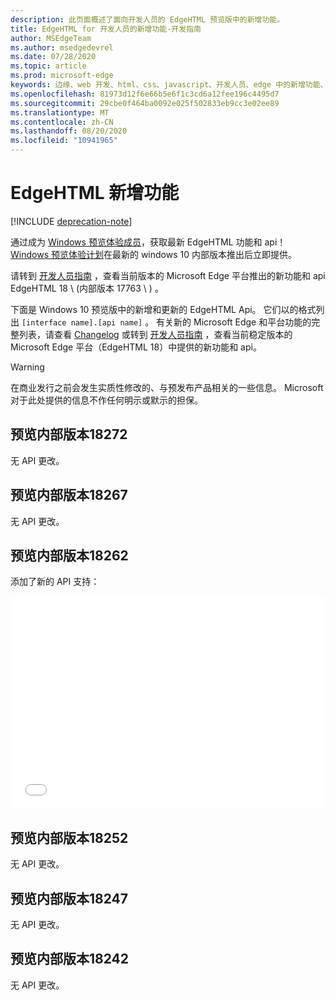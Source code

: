 ```yaml
---
description: 此页面概述了面向开发人员的 EdgeHTML 预览版中的新增功能。
title: EdgeHTML for 开发人员的新增功能-开发指南
author: MSEdgeTeam
ms.author: msedgedevrel
ms.date: 07/28/2020
ms.topic: article
ms.prod: microsoft-edge
keywords: 边缘、web 开发、html、css、javascript、开发人员、edge 中的新增功能、edge 中的新 Api、edgehtml、edgehtml 预览版
ms.openlocfilehash: 81973d12f6e66b5e6f1c3cd6a12fee196c4495d7
ms.sourcegitcommit: 29cbe0f464ba0092e025f502833eb9cc3e02ee89
ms.translationtype: MT
ms.contentlocale: zh-CN
ms.lasthandoff: 08/20/2020
ms.locfileid: "10941965"
---
```

# EdgeHTML 新增功能  

[!INCLUDE [deprecation-note](../includes/legacy-edge-note.md)]  

通过成为 [Windows 预览体验成员](https://insider.windows.com)，获取最新 EdgeHTML 功能和 api！  [Windows 预览体验计划](https://insider.windows.com)在最新的 windows 10 内部版本推出后立即提供。  

请转到 [开发人员指南](../dev-guide.md) ，查看当前版本的 Microsoft Edge 平台推出的新功能和 api EdgeHTML 18 \ (内部版本 17763 \ ) 。  

下面是 Windows 10 预览版中的新增和更新的 EdgeHTML Api。 它们以的格式列出 `[interface name].[api name]` 。  有关新的 Microsoft Edge 和平台功能的完整列表，请查看 [Changelog](https://developer.microsoft.com/microsoft-edge/platform/changelog) 或转到 [开发人员指南](../dev-guide.md) ，查看当前稳定版本的 Microsoft Edge 平台（EdgeHTML 18）中提供的新功能和 api。   

> [!WARNING] 
> 在商业发行之前会发生实质性修改的、与预发布产品相关的一些信息。  Microsoft 对于此处提供的信息不作任何明示或默示的担保。  

## 预览内部版本18272  

无 API 更改。  

## 预览内部版本18267  

无 API 更改。  

## 预览内部版本18262  

添加了新的 API 支持：  

<iframe height='341' scrolling='no' title='EdgeHTML Preview 内部版本17682' src='//codepen.io/MSEdgeDev/embed/5a691c1840690352f409d3788b8167fa/?height=341&theme-id=23761&default-tab=result&embed-version=2' frameborder='no' allowtransparency='true' allowfullscreen='true' style='width: 100%;'>请参阅 <a href='https://codepen.io/MSEdgeDev/pen/5a691c1840690352f409d3788b8167fa/'> </a> CodePen 上的 "MSEdgeDev (" 中的 "通过 @MSEdgeDev 预览内部版本 17682" <a href='https://codepen.io/MSEdgeDev'> </a>) <a href='https://codepen.io'> </a> 。  </iframe>  

## 预览内部版本18252  

无 API 更改。  

## 预览内部版本18247  

无 API 更改。  

## 预览内部版本18242  

无 API 更改。  
